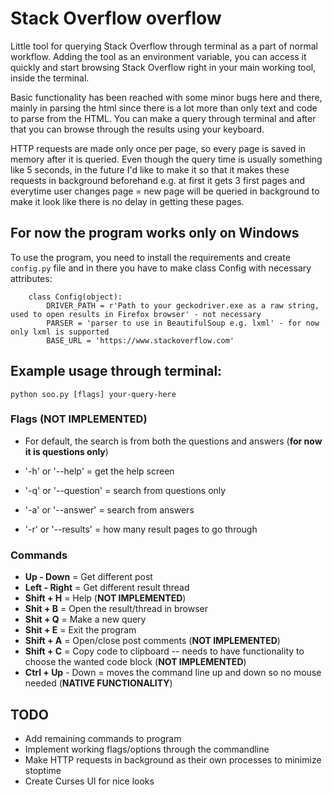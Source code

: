 # Stack Overflow overflow

Little tool for querying Stack Overflow through terminal as a part of normal workflow. Adding the tool as an environment variable, you can access it quickly and start browsing Stack Overflow right in your main working tool, inside the terminal.

Basic functionality has been reached with some minor bugs here and there, mainly in parsing the html since there is a lot more than only text and code to parse from the HTML. You can make a query through terminal and after that you can browse through the results using your keyboard.

HTTP requests are made only once per page, so every page is saved in memory after it is queried. Even though the query time is usually something like 5 seconds, in the future I'd like to make it so that it makes these requests in background beforehand e.g. at first it gets 3 first pages and everytime user changes page = new page will be queried in background to make it look like there is no delay in getting these pages.


## __For now the program works only on Windows__

To use the program, you need to install the requirements and create `config.py` file and in there you have to make class Config with necessary attributes:

``` 
    class Config(object):
        DRIVER_PATH = r'Path to your geckodriver.exe as a raw string, used to open results in Firefox browser' - not necessary
        PARSER = 'parser to use in BeautifulSoup e.g. lxml' - for now only lxml is supported
        BASE_URL = 'https://www.stackoverflow.com'
```


## Example usage through terminal:
```python soo.py [flags] your-query-here```


### Flags (__NOT IMPLEMENTED__)
* For default, the search is from both the questions and answers 
  (__for now it is questions only__)

* '-h' or '--help'     = get the help screen
* '-q' or '--question' = search from questions only
* '-a' or '--answer'   = search from answers
* '-r' or '--results'  = how many result pages to go through


### Commands
* __Up - Down__ = Get different post
* __Left - Right__ = Get different result thread
* __Shift + H__ = Help (__NOT IMPLEMENTED__)
* __Shit + B__ = Open the result/thread in browser
* __Shit + Q__ = Make a new query
* __Shit + E__ = Exit the program
* __Shift + A__ = Open/close post comments (__NOT IMPLEMENTED__)
* __Shift + C__ = Copy code to clipboard -- needs to have functionality to choose the wanted code block (__NOT IMPLEMENTED__)
* __Ctrl + Up__ - Down = moves the command line up and down so no mouse needed (__NATIVE FUNCTIONALITY__)


## TODO
* Add remaining commands to program
* Implement working flags/options through the commandline
* Make HTTP requests in background as their own processes to minimize stoptime
* Create Curses UI for nice looks